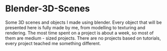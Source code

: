 # Blender-3D-Scenes
Some 3D scenes and objects I made using blender. Every object that will be presented here is fully made by me, from modelling to texturing and rendering.
The most time spent on a project is about a week, so most of them are medium - sized projects.
There are no projects based on tutorials, every project teached me something different.
